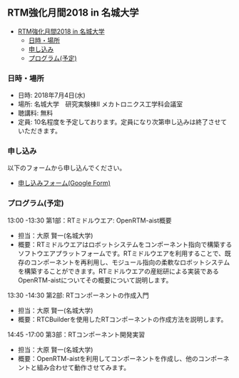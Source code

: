 

<a name="tutorial_meijo"></a>
## RTM強化月間2018 in 名城大学

<!-- TOC -->

- [RTM強化月間2018 in 名城大学](#rtm強化月間2018-in-名城大学)
    - [日時・場所](#日時・場所)
    - [申し込み](#申し込み)
    - [プログラム(予定)](#プログラム予定)

<!-- /TOC -->

### 日時・場所
- 日時: 2018年7月4日(水)
- 場所: 名城大学　研究実験棟II メカトロニクス工学科会議室
- 聴講料: 無料
- 定員: 10名程度を予定しております。定員になり次第申し込みは終了させていただきます。
### 申し込み

以下のフォームから申し込んでください。
- [申し込みフォーム(Google Form)](https://goo.gl/forms/vcGRgCx088dH1nFV2)

### プログラム(予定)
13:00 -13:30 第1部：RTミドルウエア: OpenRTM-aist概要 
- 担当：大原 賢一(名城大学)
- 概要：RTミドルウエアはロボットシステムをコンポーネント指向で構築するソフトウエアプラットフォームです。RTミドルウエアを利用することで、既存のコンポーネントを再利用し、モジュール指向の柔軟なロボットシステムを構築することができます。RTミドルウエアの産総研による実装であるOpenRTM-aistについてその概要について説明します。

13:30 -14:30 第2部: RTコンポーネントの作成入門
- 担当：大原 賢一(名城大学)
- 概要：RTCBuilderを使用したRTコンポーネントの作成方法を説明します。

14:45 -17:00 第3部：RTコンポーネント開発実習 
- 担当：大原 賢一(名城大学) 
- 概要：OpenRTM-aistを利用してコンポーネントを作成し、他のコンポーネントと組み合わせて動作させてみます。
